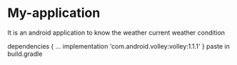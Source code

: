 # My-application

It is an android application to know the weather current weather condition 

dependencies {
    ...
    implementation 'com.android.volley:volley:1.1.1'
}
paste in build.gradle
